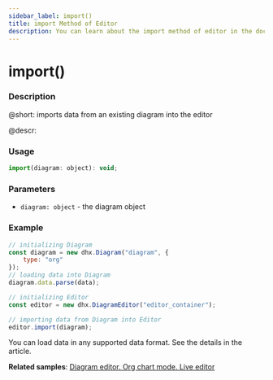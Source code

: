 ```yaml
---
sidebar_label: import()
title: import Method of Editor
description: You can learn about the import method of editor in the documentation of the DHTMLX JavaScript Diagram library. Browse developer guides and API reference, try out code examples and live demos, and download a free 30-day evaluation version of DHTMLX Diagram.
---
```


# import()

### Description

@short: imports data from an existing diagram into the editor

@descr:

### Usage

~~~js
import(diagram: object): void;
~~~

### Parameters

- `diagram: object` - the diagram object

### Example

~~~js
// initializing Diagram
const diagram = new dhx.Diagram("diagram", {
    type: "org"
});
// loading data into Diagram
diagram.data.parse(data);

// initializing Editor
const editor = new dhx.DiagramEditor("editor_container");

// importing data from Diagram into Editor
editor.import(diagram);
~~~

You can load data in any supported data format. See the details in the [](api/data_collection/parse_method.md) article.

**Related samples**: [Diagram editor. Org chart mode. Live editor](https://snippet.dhtmlx.com/bng7ego7)

